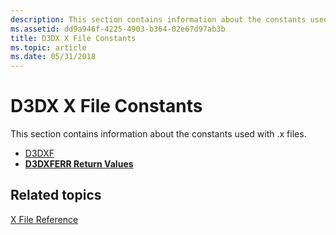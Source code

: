 ```yaml
---
description: This section contains information about the constants used with .x files.
ms.assetid: dd9a946f-4225-4903-b364-02e67d97ab3b
title: D3DX X File Constants
ms.topic: article
ms.date: 05/31/2018
---
```


# D3DX X File Constants

This section contains information about the constants used with .x files.

-   [D3DXF](d3dxf.md)
-   [**D3DXFERR Return Values**](./d3dxferr-return-values.md)

## Related topics

<dl> <dt>

[X File Reference](dx9-graphics-reference-d3dx-x-file.md)
</dt> </dl>

 

 
